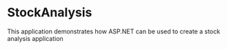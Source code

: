 # StockAnalysis
This application demonstrates how ASP.NET can be used to create a stock analysis application 
